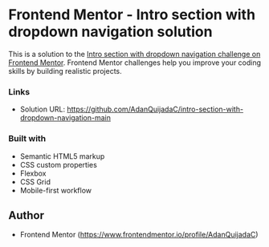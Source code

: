 # Frontend Mentor - Intro section with dropdown navigation solution

This is a solution to the [Intro section with dropdown navigation challenge on Frontend Mentor](https://www.frontendmentor.io/challenges/intro-section-with-dropdown-navigation-ryaPetHE5). Frontend Mentor challenges help you improve your coding skills by building realistic projects.

### Links

- Solution URL: https://github.com/AdanQuijadaC/intro-section-with-dropdown-navigation-main

### Built with

- Semantic HTML5 markup
- CSS custom properties
- Flexbox
- CSS Grid
- Mobile-first workflow

## Author

- Frontend Mentor (https://www.frontendmentor.io/profile/AdanQuijadaC)
